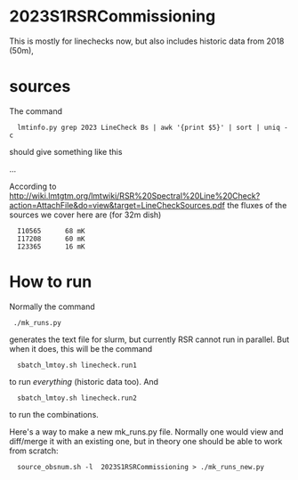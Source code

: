 # 2023S1RSRCommissioning

This is mostly for linechecks now, but also includes historic data from 2018 (50m), 

# sources

The command

      lmtinfo.py grep 2023 LineCheck Bs | awk '{print $5}' | sort | uniq -c

should give something like this

...

According to http://wiki.lmtgtm.org/lmtwiki/RSR%20Spectral%20Line%20Check?action=AttachFile&do=view&target=LineCheckSources.pdf
the fluxes of the sources we cover here are (for 32m dish)

      I10565      68 mK
      I17208      60 mK
      I23365      16 mK


# How to run

Normally the command
     
     ./mk_runs.py
	 
generates the text file for slurm, but currently RSR cannot run in parallel. But when it does,
this will be the command

      sbatch_lmtoy.sh linecheck.run1

to run *everything* (historic data too).  And

      sbatch_lmtoy.sh linecheck.run2
	  
to run the combinations.


Here's a way to make a new mk_runs.py file. Normally one would view and diff/merge it with an existing one, but in
theory one should be able to work from scratch:

      source_obsnum.sh -l  2023S1RSRCommissioning > ./mk_runs_new.py

